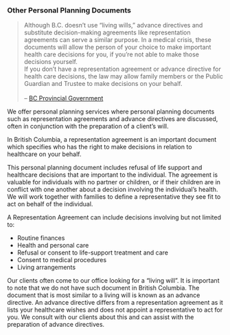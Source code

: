### Other Personal Planning Documents

> Although B.C. doesn’t use “living wills,” advance directives and substitute decision-making agreements
like representation agreements can serve a similar purpose. In a medical crisis, these documents will
allow the person of your choice to make important health care decisions for you, if you’re not able to
make those decisions yourself. <br>If you don’t have a representation agreement or advance directive for health care decisions, the law may allow family members or the Public Guardian and Trustee to make decisions on your behalf. <br><br> – <a href="https://www2.gov.bc.ca/gov/content/family-social-
supports/seniors/financial-legal-matters/wills-and-estate-planning">BC Provincial Government</a>

We offer personal planning services where personal planning documents such as representation
agreements and advance directives are discussed, often in conjunction with the preparation of a client’s
will.

In British Columbia, a representation agreement is an important document which specifies who has the
right to make decisions in relation to healthcare on your behalf.

This personal planning document includes refusal of life support and healthcare decisions that are
important to the individual. The agreement is valuable for individuals with no partner or children, or if
their children are in conflict with one another about a decision involving the individual’s health.
We will work together with families to define a representative they see fit to act on behalf of the
individual.

A Representation Agreement can include decisions involving but not limited to:
- Routine finances
- Health and personal care
- Refusal or consent to life-support treatment and care
- Consent to medical procedures
- Living arrangements

Our clients often come to our office looking for a “living will”. It is important to note that we do not have
such document in British Columbia. The document that is most similar to a living will is known as an
advance directive. An advance directive differs from a representation agreement as it lists your healthcare
wishes and does not appoint a representative to act for you. We consult with our clients about this and
can assist with the preparation of advance directives.